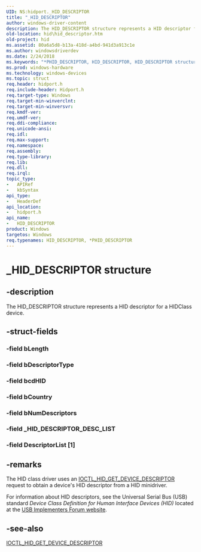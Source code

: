 ```yaml
---
UID: NS:hidport._HID_DESCRIPTOR
title: "_HID_DESCRIPTOR"
author: windows-driver-content
description: The HID_DESCRIPTOR structure represents a HID descriptor for a HIDClass device.
old-location: hid\hid_descriptor.htm
old-project: hid
ms.assetid: 80a6a5d8-b13a-418d-a4bd-941d3a913c1e
ms.author: windowsdriverdev
ms.date: 2/24/2018
ms.keywords: "*PHID_DESCRIPTOR, HID_DESCRIPTOR, HID_DESCRIPTOR structure [Human Input Devices], PHID_DESCRIPTOR, PHID_DESCRIPTOR structure pointer [Human Input Devices], _HID_DESCRIPTOR, hid.hid_descriptor, hidport/HID_DEVICE_ATTRIBUTES, hidport/PHID_DESCRIPTOR, hidstrct_07b2c0af-449d-484e-8aa8-9d7e3909d113.xml"
ms.prod: windows-hardware
ms.technology: windows-devices
ms.topic: struct
req.header: hidport.h
req.include-header: Hidport.h
req.target-type: Windows
req.target-min-winverclnt: 
req.target-min-winversvr: 
req.kmdf-ver: 
req.umdf-ver: 
req.ddi-compliance: 
req.unicode-ansi: 
req.idl: 
req.max-support: 
req.namespace: 
req.assembly: 
req.type-library: 
req.lib: 
req.dll: 
req.irql: 
topic_type:
-	APIRef
-	kbSyntax
api_type:
-	HeaderDef
api_location:
-	hidport.h
api_name:
-	HID_DESCRIPTOR
product: Windows
targetos: Windows
req.typenames: HID_DESCRIPTOR, *PHID_DESCRIPTOR
---
```


# _HID_DESCRIPTOR structure


## -description


The HID_DESCRIPTOR structure represents a HID descriptor for a HIDClass device.


## -struct-fields




### -field bLength


### -field bDescriptorType


### -field bcdHID


### -field bCountry


### -field bNumDescriptors


### -field _HID_DESCRIPTOR_DESC_LIST

 


### -field DescriptorList [1]


## -remarks



The HID class driver uses an <a href="https://msdn.microsoft.com/library/windows/hardware/hh439622">IOCTL_HID_GET_DEVICE_DESCRIPTOR</a> request to obtain a device's HID descriptor from a HID minidriver.

For information about HID descriptors, see the Universal Serial Bus (USB) standard<i> Device Class Definition for Human Interface Devices (HID)</i> located at the <a href="http://www.usb.org/home">USB Implementers Forum website</a>.




## -see-also




<a href="https://msdn.microsoft.com/library/windows/hardware/hh439622">IOCTL_HID_GET_DEVICE_DESCRIPTOR</a>
 

 

